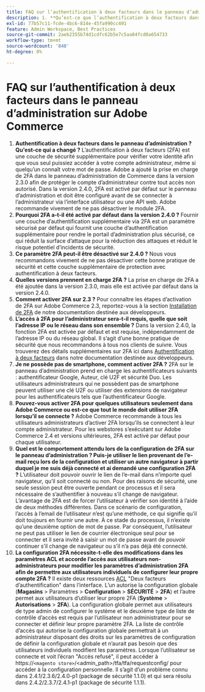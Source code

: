 ```yaml
---
title: FAQ sur l’authentification à deux facteurs dans le panneau d’administration sur Adobe Commerce
description: 1. **Qu’est-ce que l’authentification à deux facteurs dans le panneau d’administration ? Ce qui a été modifié?** L’authentification à deux facteurs (2FA) est une couche de sécurité supplémentaire pour vérifier votre identité afin que vous seul puissiez accéder à votre compte administrateur, même si quelqu’un connaît votre mot de passe. Adobe a ajouté la prise en charge de 2FA dans le panneau d’administration de Commerce dans la version 2.3.0 afin de protéger le compte d’administrateur contre tout accès non autorisé. Dans la version 2.4.0, 2FA est activé par défaut sur le panneau d’administration et doit être configuré avant de se connecter à l’administrateur via l’interface utilisateur ou une API web. Adobe recommande vivement de ne pas désactiver le module 2FA.
exl-id: 77b57c11-fcde-4bc6-814e-45fa990cc491
feature: Admin Workspace, Best Practices
source-git-commit: 2aeb2355b74d1cdfc62b5e7c5aa04fcd0a654733
workflow-type: tm+mt
source-wordcount: '848'
ht-degree: 0%

---
```


# FAQ sur l’authentification à deux facteurs dans le panneau d’administration sur Adobe Commerce

1. **Authentification à deux facteurs dans le panneau d’administration ? Qu&#39;est-ce qui a changé ?** L’authentification à deux facteurs (2FA) est une couche de sécurité supplémentaire pour vérifier votre identité afin que vous seul puissiez accéder à votre compte administrateur, même si quelqu’un connaît votre mot de passe. Adobe a ajouté la prise en charge de 2FA dans le panneau d’administration de Commerce dans la version 2.3.0 afin de protéger le compte d’administrateur contre tout accès non autorisé. Dans la version 2.4.0, 2FA est activé par défaut sur le panneau d’administration et doit être configuré avant de se connecter à l’administrateur via l’interface utilisateur ou une API web. Adobe recommande vivement de ne pas désactiver le module 2FA.
1. **Pourquoi 2FA a-t-il été activé par défaut dans la version 2.4.0 ?** Fournir une couche d’authentification supplémentaire via 2FA est un paramètre sécurisé par défaut qui fournit une couche d’authentification supplémentaire pour rendre le portail d’administration plus sécurisé, ce qui réduit la surface d’attaque pour la réduction des attaques et réduit le risque potentiel d’incidents de sécurité.
1. **Ce paramètre 2FA peut-il être désactivé sur 2.4.0 ?** Nous vous recommandons vivement de ne pas désactiver cette bonne pratique de sécurité et cette couche supplémentaire de protection avec authentification à deux facteurs.
1. **Quelles versions prennent en charge 2FA ?** La prise en charge de 2FA a été ajoutée dans la version 2.3.0, mais elle est activée par défaut dans la version 2.4.0.
1. **Comment activer 2FA sur 2.3 ?** Pour connaître les étapes d’activation de 2FA sur Adobe Commerce 2.3, reportez-vous à la section [Installation de 2FA](https://developer.adobe.com/commerce/testing/functional-testing-framework/two-factor-authentication/) de notre documentation destinée aux développeurs.
1. **L’accès à 2FA pour l’administrateur sera-t-il requis, quelle que soit l’adresse IP ou le réseau dans son ensemble ?** Dans la version 2.4.0, la fonction 2FA est activée par défaut et est requise, indépendamment de l’adresse IP ou du réseau global. Il s’agit d’une bonne pratique de sécurité que nous recommandons à tous nos clients de suivre. Vous trouverez des détails supplémentaires sur 2FA ici dans [Authentification à deux facteurs](https://developer.adobe.com/commerce/testing/functional-testing-framework/two-factor-authentication/) dans notre documentation destinée aux développeurs.
1. **Je ne possède pas de smartphone, comment activer 2FA ?** 2FA sur le panneau d’administration prend en charge les authentificateurs suivants : authentificateur Google, Auteur, clé U2F et sécurité Duo. Les utilisateurs administrateurs qui ne possèdent pas de smartphone peuvent utiliser une clé U2F ou utiliser des extensions de navigateur pour les authentificateurs tels que l’authentificateur Google.
1. **Pouvez-vous activer 2FA pour quelques utilisateurs seulement dans Adobe Commerce ou est-ce que tout le monde doit utiliser 2FA lorsqu’il se connecte ?** Adobe Commerce recommande à tous les utilisateurs administrateurs d’activer 2FA lorsqu’ils se connectent à leur compte administrateur. Pour les webstores s’exécutant sur Adobe Commerce 2.4 et versions ultérieures, 2FA est activé par défaut pour chaque utilisateur.
1. **Quel est le comportement attendu lors de la configuration de 2FA sur le panneau d’administration ? Puis-je utiliser le lien provenant de l’e-mail reçu lors de la configuration et utiliser un autre navigateur à partir duquel je me suis déjà connecté et ai demandé une configuration 2FA ?** L’utilisateur doit pouvoir ouvrir le lien de l’e-mail dans n’importe quel navigateur, qu’il soit connecté ou non. Pour des raisons de sécurité, une seule session peut être ouverte pendant ce processus et il sera nécessaire de s’authentifier à nouveau s’il change de navigateur. L’avantage de 2FA est de forcer l’utilisateur à vérifier son identité à l’aide de deux méthodes différentes. Dans ce scénario de configuration, l’accès à l’email de l’utilisateur n’est qu’une méthode, ce qui signifie qu’il doit toujours en fournir une autre. À ce stade du processus, il n’existe qu’une deuxième option de mot de passe. Par conséquent, l’utilisateur ne peut pas utiliser le lien de courrier électronique seul pour se connecter et il sera invité à saisir un mot de passe avant de pouvoir continuer s’il change de navigateur ou s’il n’a pas déjà été connecté.
1. **La configuration 2FA nécessite-t-elle des modifications dans les paramètres ACL et accorde l’accès aux utilisateurs non-administrateurs pour modifier les paramètres d’administration 2FA afin de permettre aux utilisateurs individuels de configurer leur propre compte 2FA ?** Il existe deux ressources [ACL](https://developer.adobe.com/commerce/php/tutorials/backend/create-access-control-list-rule/) &quot;Deux facteurs d’authentification&quot; dans l’interface. L’un autorise la configuration globale (**Magasins** > Paramètres > **Configuration** > **SÉCURITÉ** > **2FA**) et l’autre permet aux utilisateurs d’utiliser leur propre 2FA (**Système** > **Autorisations** > **2FA**). La configuration globale permet aux utilisateurs de type admin de configurer le système et le deuxième type de liste de contrôle d’accès est requis par l’utilisateur non administrateur pour se connecter et définir leur propre paramètre 2FA. La liste de contrôle d’accès qui autorise la configuration globale permettrait à un administrateur disposant des droits sur les paramètres de configuration de définir la configuration globale et n’aurait pas besoin que des utilisateurs individuels modifient les paramètres. Lorsque l’utilisateur se connecte et voit l’écran &quot;Accès refusé&quot;, il peut accéder à https://``<magento store>``/&lt;admin\_path>/tfa/tfa/requestconfig/ pour accéder à la configuration personnelle. Il s’agit d’un problème connu dans 2.4.1/2.3.6/2.4.0-p1 (package de sécurité 1.1.0) et qui sera résolu dans 2.4.2/2.3.7/2.4.1-p1 (package de sécurité 1.1.1).

